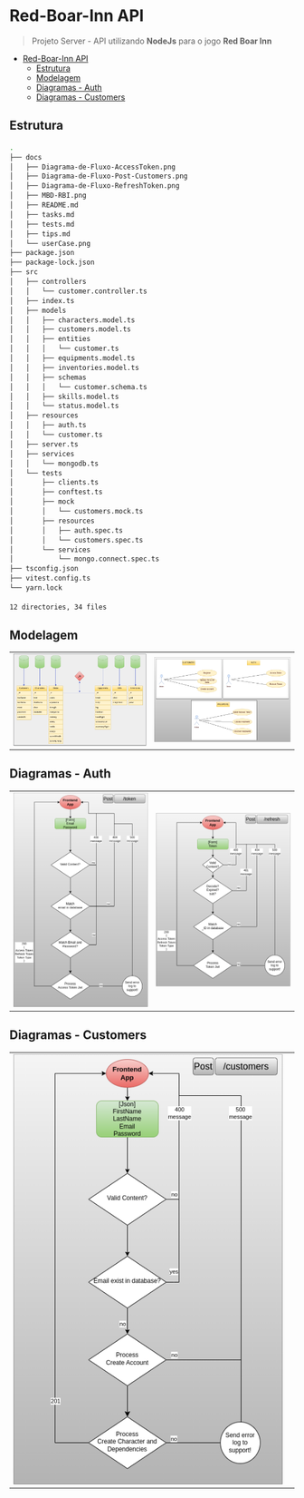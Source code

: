 # Red-Boar-Inn API

> Projeto Server - API utilizando **NodeJs** para o jogo **Red Boar Inn**

- [Red-Boar-Inn API](#red-boar-inn-api)
  - [Estrutura](#estrutura)
  - [Modelagem](#modelagem)
  - [Diagramas - Auth](#diagramas---auth)
  - [Diagramas - Customers](#diagramas---customers)

## Estrutura

```sh
.
├── docs
│   ├── Diagrama-de-Fluxo-AccessToken.png
│   ├── Diagrama-de-Fluxo-Post-Customers.png
│   ├── Diagrama-de-Fluxo-RefreshToken.png
│   ├── MBD-RBI.png
│   ├── README.md
│   ├── tasks.md
│   ├── tests.md
│   ├── tips.md
│   └── userCase.png
├── package.json
├── package-lock.json
├── src
│   ├── controllers
│   │   └── customer.controller.ts
│   ├── index.ts
│   ├── models
│   │   ├── characters.model.ts
│   │   ├── customers.model.ts
│   │   ├── entities
│   │   │   └── customer.ts
│   │   ├── equipments.model.ts
│   │   ├── inventories.model.ts
│   │   ├── schemas
│   │   │   └── customer.schema.ts
│   │   ├── skills.model.ts
│   │   └── status.model.ts
│   ├── resources
│   │   ├── auth.ts
│   │   └── customer.ts
│   ├── server.ts
│   ├── services
│   │   └── mongodb.ts
│   └── tests
│       ├── clients.ts
│       ├── conftest.ts
│       ├── mock
│       │   └── customers.mock.ts
│       ├── resources
│       │   ├── auth.spec.ts
│       │   └── customers.spec.ts
│       └── services
│           └── mongo.connect.spec.ts
├── tsconfig.json
├── vitest.config.ts
└── yarn.lock

12 directories, 34 files

```

## Modelagem

|                     |                           |
| ------------------- | :-----------------------: |
| ![MBD](MBD-RBI.png) | ![userCase](userCase.png) |

## Diagramas - Auth

|                                                   |                                                     |
| ------------------------------------------------- | :-------------------------------------------------: |
| ![AccessToken](Diagrama-de-Fluxo-AccessToken.png) | ![RefreshToken](Diagrama-de-Fluxo-RefreshToken.png) |

## Diagramas - Customers

|                                                    |     |
| -------------------------------------------------- | :-: |
| ![Customers](Diagrama-de-Fluxo-Post-Customers.png) |     |
